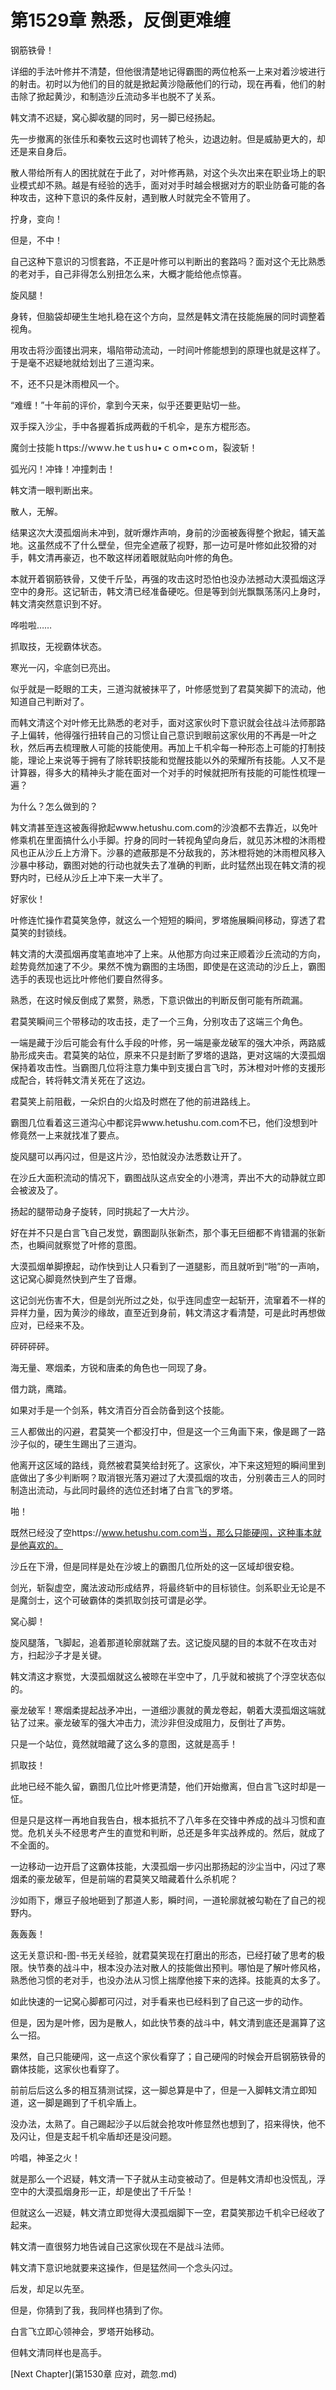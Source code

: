 # 第1529章 熟悉，反倒更难缠

钢筋铁骨！

详细的手法叶修并不清楚，但他很清楚地记得霸图的两位枪系一上来对着沙坡进行的射击。初时以为他们的目的就是掀起黄沙隐蔽他们的行动，现在再看，他们的射击除了掀起黄沙，和制造沙丘流动多半也脱不了关系。

韩文清不迟疑，窝心脚收腿的同时，另一脚已经扬起。

先一步撤离的张佳乐和秦牧云这时也调转了枪头，边退边射。但是威胁更大的，却还是来自身后。

散人带给所有人的困扰就在于此了，对叶修再熟，对这个头次出来在职业场上的职业模式却不熟。越是有经验的选手，面对对手时越会根据对方的职业防备可能的各种攻击，这种下意识的条件反射，遇到散人时就完全不管用了。

拧身，变向！

但是，不中！

自己这种下意识的习惯套路，不正是叶修可以判断出的套路吗？面对这个无比熟悉的老对手，自己非得怎么别扭怎么来，大概才能给他点惊喜。

旋风腿！

身转，但脑袋却硬生生地扎稳在这个方向，显然是韩文清在技能施展的同时调整着视角。

用攻击将沙面镂出洞来，塌陷带动流动，一时间叶修能想到的原理也就是这样了。于是毫不迟疑地就给划出了三道沟来。

不，还不只是沐雨橙风一个。

“难缠！”十年前的评价，拿到今天来，似乎还要更贴切一些。

双手探入沙尘，手中各握着拆成两截的千机伞，是东方棍形态。

魔剑士技能ｈttps://ｗwｗ.heｔusｈu•ｃｏm•cｏm，裂波斩！

弧光闪！冲锋！冲撞刺击！

韩文清一眼判断出来。

散人，无解。

结果这次大漠孤烟尚未冲到，就听爆炸声响，身前的沙面被轰得整个掀起，铺天盖地。这虽然成不了什么壁垒，但完全遮蔽了视野，那一边可是叶修如此狡猾的对手，韩文清再豪迈，也不敢这样闭着眼就贴向叶修的角色。

本就开着钢筋铁骨，又使千斤坠，再强的攻击这时恐怕也没办法撼动大漠孤烟这浮空中的身形。这记斩击，韩文清已经准备硬吃。但是等到剑光飘飘荡荡闪上身时，韩文清突然意识到不好。

哗啦啦……

抓取技，无视霸体状态。

寒光一闪，伞底剑已亮出。

似乎就是一眨眼的工夫，三道沟就被抹平了，叶修感觉到了君莫笑脚下的流动，他知道自己判断对了。

而韩文清这个对叶修无比熟悉的老对手，面对这家伙时下意识就会往战斗法师那路子上偏转，他得强行扭转自己的习惯让自己意识到眼前这家伙用的不再是一叶之秋，然后再去梳理散人可能的技能使用。再加上千机伞每一种形态上可能的打制技能，理论上来说等于拥有了除转职技能和觉醒技能以外的荣耀所有技能。人又不是计算器，得多大的精神头才能在面对一个对手的时候就把所有技能的可能性梳理一遍？

为什么？怎么做到的？

韩文清甚至连这被轰得掀起www.hetushu.com.com的沙浪都不去靠近，以免叶修乘机在里面搞什么小手脚。拧身的同时一转视角望向身后，就见苏沐橙的沐雨橙风也正从沙丘上方滑下。沙暴的遮蔽那是不分敌我的，苏沐橙将她的沐雨橙风移入沙暴中移动，霸图对她的行动也就失去了准确的判断，此时猛然出现在韩文清的视野内时，已经从沙丘上冲下来一大半了。

好家伙！

叶修连忙操作君莫笑急停，就这么一个短短的瞬间，罗塔施展瞬间移动，穿透了君莫笑的封锁线。

韩文清的大漠孤烟再度笔直地冲了上来。从他那方向过来正顺着沙丘流动的方向，趁势竟然加速了不少。果然不愧为霸图的主场图，即使是在这流动的沙丘上，霸图选手的表现也远比叶修他们要自然得多。

熟悉，在这时候反倒成了累赘，熟悉，下意识做出的判断反倒可能有所疏漏。

君莫笑瞬间三个带移动的攻击技，走了一个三角，分别攻击了这端三个角色。

一端是藏于沙后可能会有什么手段的叶修，另一端是豪龙破军的强大冲杀，两路威胁形成夹击。君莫笑的站位，原来不只是封断了罗塔的退路，更对这端的大漠孤烟保持着攻击性。当霸图几位将注意力集中到支援白言飞时，苏沐橙对叶修的支援形成配合，转将韩文清关死在了这边。

君莫笑上前阻截，一朵炽白的火焰及时燃在了他的前进路线上。

霸图几位看着这三道沟心中都诧异www.hetushu.com.com不已，他们没想到叶修竟然一上来就找准了要点。

旋风腿可以再闪过，但是这片沙，恐怕就没办法悉数让开了。

在沙丘大面积流动的情况下，霸图战队这点安全的小港湾，弄出不大的动静就立即会被波及了。

扬起的腿带动身子旋转，同时挑起了一大片沙。

好在并不只是白言飞自己发觉，霸图副队张新杰，那个事无巨细都不肯错漏的张新杰，也瞬间就察觉了叶修的意图。

大漠孤烟单脚撩起，动作快到让人只看到了一道腿影，而且就听到“啪”的一声响，这记窝心脚竟然快到产生了音爆。

这记剑光伤害不大，但是剑光所过之处，似乎连同虚空一起斩开，流窜着不一样的异样力量，因为黄沙的缘故，直至近到身前，韩文清这才看清楚，可是此时再想做应对，已经来不及。

砰砰砰砰。

海无量、寒烟柔，方锐和唐柔的角色也一同现了身。

借力跳，鹰踏。

如果对手是一个剑系，韩文清百分百会防备到这个技能。

三人都做出的闪避，君莫笑一个都没打中，但是这一个三角画下来，像是踢了一路沙子似的，硬生生踢出了三道沟。

他离开这区域的路线，竟然被君莫笑给封死了。这家伙，冲下来这短短的瞬间里到底做出了多少判断啊？取消银光落刃避过了大漠孤烟的攻击，分别袭击三人的同时制造出流动，与此同时最终的选位还封堵了白言飞的罗塔。

啪！

既然已经没了空https://www.hetushu.com.com当，那么只能硬闯，这种事本就是他喜欢的。

沙丘在下滑，但是同样是处在沙坡上的霸图几位所处的这一区域却很安稳。

剑光，斩裂虚空，魔法波动形成结界，将最终斩中的目标锁住。剑系职业无论是不是魔剑士，这个可破霸体的类抓取剑技可谓是必学。

窝心脚！

旋风腿落，飞脚起，追着那道轮廓就踹了去。这记旋风腿的目的本就不在攻击对方，扫起沙子才是关键。

韩文清这才察觉，大漠孤烟就这么被晾在半空中了，几乎就和被挑了个浮空状态似的。

豪龙破军！寒烟柔提起战矛冲出，一道细沙裹就的黄龙卷起，朝着大漠孤烟这端就钻了过来。豪龙破军的强大冲击力，流沙非但没成阻力，反倒壮了声势。

只是一个站位，竟然就暗藏了这么多的意图，这就是高手！

抓取技！

此地已经不能久留，霸图几位比叶修更清楚，他们开始撤离，但白言飞这时却是一怔。

但是只是这样一再地自我告白，根本抵抗不了八年多在交锋中养成的战斗习惯和直觉。危机关头不经思考产生的直觉和判断，总还是多年实战养成的。然后，就成了不全面的。

一边移动一边开启了这霸体技能，大漠孤烟一步闪出那扬起的沙尘当中，闪过了寒烟柔的豪龙破军，但是前端的君莫笑又暗藏着什么杀机呢？

沙如雨下，爆豆子般地砸到了那道人影，瞬时间，一道轮廓就被勾勒在了自己的视野内。

轰轰轰！

这无关意识和-图-书无关经验，就君莫笑现在打磨出的形态，已经打破了思考的极限。快节奏的战斗中，根本没办法对散人的技能做出预判。哪怕是了解叶修风格，熟悉他习惯的老对手，也没办法从习惯上揣摩他接下来的选择。技能真的太多了。

如此快速的一记窝心脚都可闪过，对手看来也已经料到了自己这一步的动作。

但是，因为是叶修，因为是散人，如此快节奏的战斗中，韩文清到底还是漏算了这么一招。

果然，自己只能硬闯，这一点这个家伙看穿了；自己硬闯的时候会开启钢筋铁骨的霸体技能，这家伙也看穿了。

前前后后这么多的相互猜测试探，这一脚总算是中了，但是一入脚韩文清立即知道，这一脚是踢到了千机伞盾上。

没办法，太熟了。自己踢起沙子以后就会抢攻叶修显然也想到了，招来得快，他不及闪让，但是支起千机伞盾却还是没问题。

吟唱，神圣之火！

就是那么一个迟疑，韩文清一下子就从主动变被动了。但是韩文清却也没慌乱，浮空中的大漠孤烟身形一正，却是使出了千斤坠！

但就这么一迟疑，韩文清立即觉得大漠孤烟脚下一空，君莫笑那边千机伞已经收了起来。

韩文清一直很努力地告诫自己这家伙现在不是战斗法师。

韩文清下意识地就要来这操作，但是猛然间一个念头闪过。

后发，却足以先至。

但是，你猜到了我，我同样也猜到了你。

白言飞立即心领神会，罗塔开始移动。

但韩文清同样也是高手。



[Next Chapter](第1530章 应对，疏忽.md)